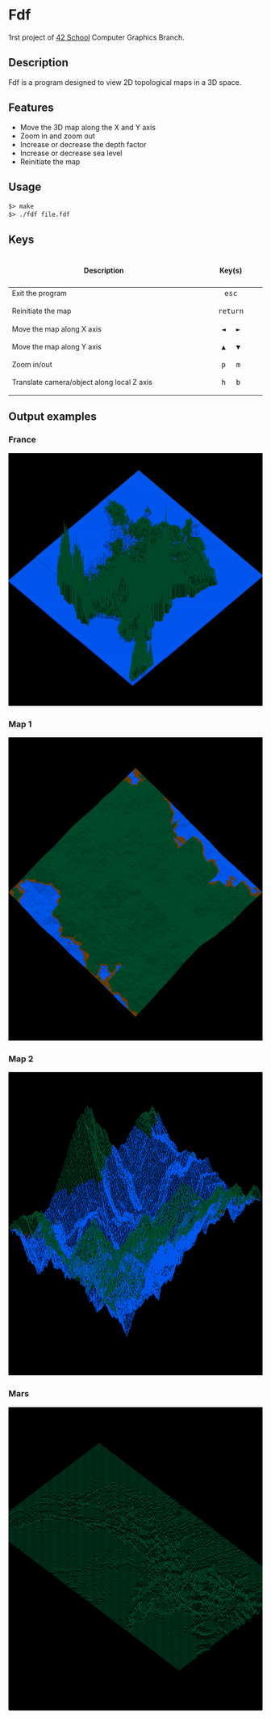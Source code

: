 # Fdf
1rst project of [42 School](https://www.42.fr) Computer Graphics Branch.

## Description

Fdf is a program designed to view 2D topological maps in a 3D space.

## Features

- Move the 3D map along the X and Y axis
- Zoom in and zoom out
- Increase or decrease the depth factor
- Increase or decrease sea level
- Reinitiate the map

## Usage

```
$> make
$> ./fdf file.fdf
```
## Keys

<table width="100%">
<thead>
<tr>
<td width="40%" height="60px" align="center" cellpadding="0">
<strong>Description</strong>
</td>
<td width="10%" align="center" cellpadding="0">
<span style="width:70px">&nbsp;</span><strong>Key(s)</strong><span style="width:50px">&nbsp;</span>
</td>
</tr>
</thead>
<tbody>
<tr>
<td valign="top" height="30px">Exit the program</td>
<td valign="top" align="center"><kbd>&nbsp;esc&nbsp;</kbd></td>
</tr>
<tr>
<td valign="top" height="30px">Reinitiate the map</td>
<td valign="top" align="center"><kbd>&nbsp;return&nbsp;</kbd></td>
</tr>
<tr>
<td valign="top" height="30px">Move the map along X axis</td>
<td valign="top" align="center"><kbd>&nbsp;◄&nbsp;</kbd> <kbd>&nbsp;►&nbsp;</kbd></td>
</tr>
<tr>
<td valign="top" height="30px">Move the map along Y axis</td>
<td valign="top" align="center"><kbd>&nbsp;▲&nbsp;</kbd> <kbd>&nbsp;▼&nbsp;</kbd></td>
</tr>
<tr>
<td valign="top" height="30px">Zoom in/out</td>
<td valign="top" align="center"><kbd>&nbsp;p&nbsp;</kbd> <kbd>&nbsp;m&nbsp;</kbd></td>
</tr>
<td valign="top" height="30px">Translate camera/object along local Z axis</td>
<td valign="top" align="center"><kbd>&nbsp;h&nbsp;</kbd> <kbd>&nbsp;b&nbsp;</kbd></td>
</tr>
</tbody>
</table>

## Output examples
### France
<img src="./img/France.gif" width="800" height="500" alt="France">

### Map 1
<img src="./img/map.png" width="800" height="600" alt="Map 1">

### Map 2
<img src="./img/map2.png" width="800" height="600" alt="Map 2">

### Mars
<img src="./img/Mars.png" width="800" height="600" alt="France">
